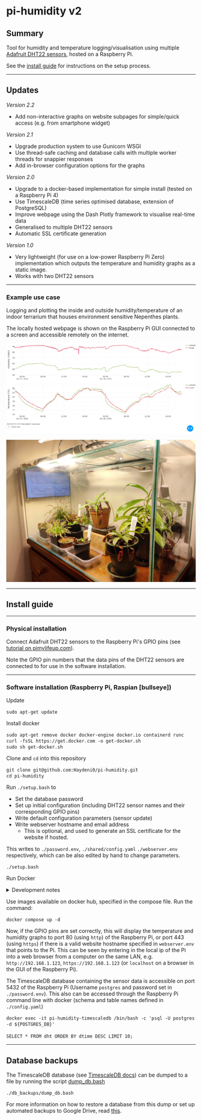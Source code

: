 # pi-humidity v2

## Summary

Tool for humidity and temperature logging/visualisation using multiple [Adafruit DHT22 sensors](https://learn.adafruit.com/dht), hosted on a Raspberry Pi.

See the [install guide](#install-guide) for instructions on the setup process.

---

## Updates

*Version 2.2*

- Add non-interactive graphs on website subpages for simple/quick access (e.g. from smartphone widget)

*Version 2.1*

- Upgrade production system to use Gunicorn WSGI
- Use thread-safe caching and database calls with multiple worker threads for snappier responses
- Add in-browser configuration options for the graphs

*Version 2.0*

- Upgrade to a docker-based implementation for simple install (tested on a Raspberry Pi 4)
- Use TimescaleDB (time series optimised database, extension of PostgreSQL)
- Improve webpage using the Dash Plotly framework to visualise real-time data
- Generalised to multiple DHT22 sensors
- Automatic SSL certificate generation

*Version 1.0*

- Very lightweight (for use on a low-power Raspberry Pi Zero) implementation which outputs the temperature and humidity graphs as a static image.
- Works with two DHT22 sensors

---

### Example use case

Logging and plotting the inside and outside humidity/temperature of an indoor terrarium that houses environment sensitive Nepenthes plants.

The locally hosted webpage is shown on the Raspberry Pi GUI connected to a screen and accessible remotely on the internet.

![DHT graph example](Media/DHT_graph_example.png "DHT graph example")

![Fish tank terrarium setup](Media/FishTankTerrarium.jpg "Fish tank terrarium setup")

---

## Install guide

---

### Physical installation

Connect Adafruit DHT22 sensors to the Raspberry Pi's GPIO pins (see [tutorial on pimylifeup.com](https://pimylifeup.com/raspberry-pi-humidity-sensor-dht22/)).

Note the GPIO pin numbers that the data pins of the DHT22 sensors are connected to for use in the software installation.

---

### Software installation (Raspberry Pi, Raspian [bullseye])

Update

    sudo apt-get update

Install docker

    sudo apt-get remove docker docker-engine docker.io containerd runc
    curl -fsSL https://get.docker.com -o get-docker.sh
    sudo sh get-docker.sh

Clone and ```cd``` into this repository

    git clone git@github.com:Haydeni0/pi-humidity.git
    cd pi-humidity

Run ```./setup.bash``` to

- Set the database password
- Set up initial configuration (including DHT22 sensor names and their corresponding GPIO pins)
- Write default configuration parameters (sensor update)
- Write webserver hostname and email address
  - This is optional, and used to generate an SSL certificate for the website if hosted.

This writes to ```./password.env```, ```./shared/config.yaml``` ```./webserver.env``` respectively, which can be also edited by hand to change parameters.

    ./setup.bash

Run Docker

<details>
<summary>Development notes</summary>

> To build the container use the docker file [```./python.Dockerfile```](./python.Dockerfile)
>
> The build may take a *long* time on a Raspberry Pi, due to many python precompiled wheels not being available for ```arm/v7```.
>
>     docker build -f python.Dockerfile . -t haydeni0/pi-humidity:python
>     docker push haydeni0/pi-humidity:python
>
> > It is recommended to use a faster computer using ```docker buildx build``` to build for ```linux/arm/v7```, and optionally for ```linux/amd64``` to use in development from an amd64 based computer.
> >
> >     docker buildx create --name mybuilder --driver docker-container --bootstrap
> >     docker buildx use mybuilder
> >     docker buildx build -f python.Dockerfile . -t haydeni0/pi-humidity:python --platform linux/arm/v7,linux/amd64

</details>

Use images available on docker hub, specified in the compose file. Run the command:

    docker compose up -d

Now, if the GPIO pins are set correctly, this will display the temperature and humidity graphs to port 80 (using ```http```) of the Raspberry Pi, or port 443 (using ```https```) if there is a valid website hostname specified in ```webserver.env``` that points to the Pi.
This can be seen by entering in the local ip of the Pi into a web browser from a computer on the same LAN, e.g. ```http://192.168.1.123```, ```https://192.168.1.123``` (or ```localhost``` on a browser in the GUI of the Raspberry Pi).

The TimescaleDB database containing the sensor data is accessible on port 5432 of the Raspberry Pi (Username ```postgres``` and password set in ```./password.env```). This also can be accessed through the Raspberry Pi command line with docker (schema and table names defined in ```./config.yaml```)

    docker exec -it pi-humidity-timescaledb /bin/bash -c 'psql -U postgres -d ${POSTGRES_DB}'

    SELECT * FROM dht ORDER BY dtime DESC LIMIT 10;

---

## Database backups

The TimescaleDB database (see [TimescaleDB docs](https://docs.timescale.com/self-hosted/latest/backup-and-restore/pg-dump-and-restore/)) can be dumped to a file by running the script [dump_db.bash](./db_backups/dump_db.bash)

    ./db_backups/dump_db.bash

For more information on how to restore a database from this dump or set up automated backups to Google Drive, read [this](./db_backups/db_backups.md).
